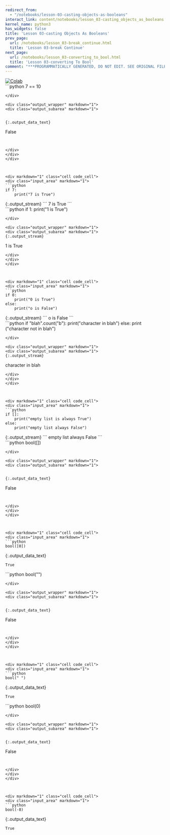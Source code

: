 ```yaml
---
redirect_from:
  - "/notebooks/lesson-03-casting-objects-as-booleans"
interact_link: content/notebooks/lesson_03-casting_objects_as_booleans.ipynb
kernel_name: python3
has_widgets: false
title: 'Lesson 03-casting Objects As Booleans'
prev_page:
  url: /notebooks/lesson_03-break_continue.html
  title: 'Lesson 03-break Continue'
next_page:
  url: /notebooks/lesson_03-converting_to_bool.html
  title: 'Lesson 03-converting To Bool'
comment: "***PROGRAMMATICALLY GENERATED, DO NOT EDIT. SEE ORIGINAL FILES IN /content***"
---
```

<a href="https://colab.research.google.com/github/aviadr1/learn-python/blob/master/live%20class%20demonstrations/lesson%2003%20-%20casting%20objects%20as%20booleans.ipynb" target="_blank">
<img src="https://colab.research.google.com/assets/colab-badge.svg" 
     title="Open this file in Google Colab" alt="Colab"/>
</a>




<div markdown="1" class="cell code_cell">
<div class="input_area" markdown="1">
```python
7 == 10

```
</div>

<div class="output_wrapper" markdown="1">
<div class="output_subarea" markdown="1">


{:.output_data_text}
```
False
```


</div>
</div>
</div>



<div markdown="1" class="cell code_cell">
<div class="input_area" markdown="1">
```python
if 7:
    print("7 is True")

```
</div>

<div class="output_wrapper" markdown="1">
<div class="output_subarea" markdown="1">
{:.output_stream}
```
7 is True
```
</div>
</div>
</div>



<div markdown="1" class="cell code_cell">
<div class="input_area" markdown="1">
```python
if 1:
    print("1 is True")

```
</div>

<div class="output_wrapper" markdown="1">
<div class="output_subarea" markdown="1">
{:.output_stream}
```
1 is True
```
</div>
</div>
</div>



<div markdown="1" class="cell code_cell">
<div class="input_area" markdown="1">
```python
if 0:
    print("0 is True")
else:
    print("o is False")

```
</div>

<div class="output_wrapper" markdown="1">
<div class="output_subarea" markdown="1">
{:.output_stream}
```
o is False
```
</div>
</div>
</div>



<div markdown="1" class="cell code_cell">
<div class="input_area" markdown="1">
```python
if "blah".count("b"):
    print("character in blah")
else:
    print ("character not in blah")

```
</div>

<div class="output_wrapper" markdown="1">
<div class="output_subarea" markdown="1">
{:.output_stream}
```
character in blah
```
</div>
</div>
</div>



<div markdown="1" class="cell code_cell">
<div class="input_area" markdown="1">
```python
if []:
    print("empty list is always True")
else:
    print("empty list always False")

```
</div>

<div class="output_wrapper" markdown="1">
<div class="output_subarea" markdown="1">
{:.output_stream}
```
empty list always False
```
</div>
</div>
</div>



<div markdown="1" class="cell code_cell">
<div class="input_area" markdown="1">
```python
bool([])

```
</div>

<div class="output_wrapper" markdown="1">
<div class="output_subarea" markdown="1">


{:.output_data_text}
```
False
```


</div>
</div>
</div>



<div markdown="1" class="cell code_cell">
<div class="input_area" markdown="1">
```python
bool([0])

```
</div>

<div class="output_wrapper" markdown="1">
<div class="output_subarea" markdown="1">


{:.output_data_text}
```
True
```


</div>
</div>
</div>



<div markdown="1" class="cell code_cell">
<div class="input_area" markdown="1">
```python
bool("")

```
</div>

<div class="output_wrapper" markdown="1">
<div class="output_subarea" markdown="1">


{:.output_data_text}
```
False
```


</div>
</div>
</div>



<div markdown="1" class="cell code_cell">
<div class="input_area" markdown="1">
```python
bool(" ")

```
</div>

<div class="output_wrapper" markdown="1">
<div class="output_subarea" markdown="1">


{:.output_data_text}
```
True
```


</div>
</div>
</div>



<div markdown="1" class="cell code_cell">
<div class="input_area" markdown="1">
```python
bool(0)

```
</div>

<div class="output_wrapper" markdown="1">
<div class="output_subarea" markdown="1">


{:.output_data_text}
```
False
```


</div>
</div>
</div>



<div markdown="1" class="cell code_cell">
<div class="input_area" markdown="1">
```python
bool(-8)

```
</div>

<div class="output_wrapper" markdown="1">
<div class="output_subarea" markdown="1">


{:.output_data_text}
```
True
```


</div>
</div>
</div>

